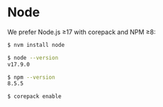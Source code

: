 # Node

We prefer Node.js ≥17 with corepack and NPM ≥8:

```sh
$ nvm install node

$ node --version
v17.9.0

$ npm --version
8.5.5

$ corepack enable
```
